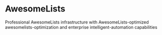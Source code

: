 # AwesomeLists
Professional AwesomeLists infrastructure with AwesomeLists-optimized awesomelists-optimization and enterprise intelligent-automation capabilities
